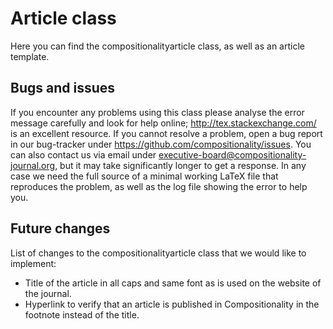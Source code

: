 # Article class


Here you can find the compositionalityarticle class, as well as an article template. 

## Bugs and issues
If you encounter any problems using this class please analyse the error message carefully and look for help online; http://tex.stackexchange.com/ is an excellent resource.
If you cannot resolve a problem,  open a bug report in our bug-tracker under https://github.com/compositionality/issues.
You can also contact us via email under executive-board@compositionality-journal.org, but it may take significantly longer to get a response.
In any case we need the full source of a minimal working LaTeX file that reproduces the problem, as well as the log file showing the error to help you.

## Future changes
List of changes to the compositionalityarticle class that we would like to implement:

<ul>
  <li>
    Title of the article in all caps and same font as is used on the website of the journal.
  </li>
  <li>
    Hyperlink to verify that an article is published in Compositionality in the footnote instead of the title.
  </li>
  </ul>
